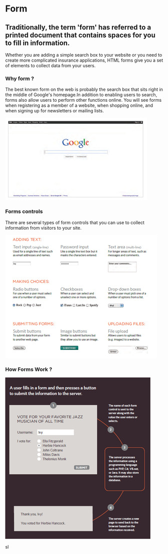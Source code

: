 
# Form 

## Traditionally, the term 'form' has referred to a printed document that contains spaces for you to fill in information.

Whether you are adding a simple search box to your website or you need to create more complicated insurance applications, HTML forms give you a set of elements to collect data from your users.

### Why form ?

The best known form on the web is probably the search box that sits right in the middle of Google's homepage.In addition to enabling users to search, forms also allow users to perform other functions online. You will see forms when registering as a member of a website, when shopping online, and when signing up for newsletters or mailing lists.

![form](fo.png)

### Forms controls 

There are several types of form controls that you can use to collect information from visitors to your site.


![frm](for.png)


### How Forms Work ?



![form](work.png)

sl



